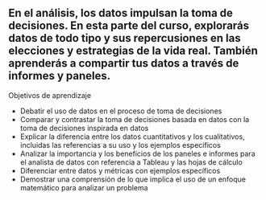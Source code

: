 En el análisis, los datos impulsan la toma de decisiones. En esta parte del curso, explorarás datos de todo tipo y sus repercusiones en las elecciones y estrategias de la vida real. También aprenderás a compartir tus datos a través de informes y paneles.
--------
Objetivos de aprendizaje
- Debatir el uso de datos en el proceso de toma de decisiones
- Comparar y contrastar la toma de decisiones basada en datos con la toma de decisiones inspirada en datos
- Explicar la diferencia entre los datos cuantitativos y los cualitativos, incluidas las referencias a su uso y los ejemplos específicos
- Analizar la importancia y los beneficios de los paneles e informes para el analista de datos con referencia a Tableau y las hojas de cálculo
- Diferenciar entre datos y métricas con ejemplos específicos
- Demostrar una comprensión de lo que implica el uso de un enfoque matemático para analizar un problema
